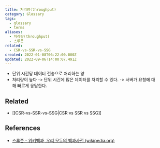 ```yaml
---
title: 처리량(throughput)
category: Glossary
tags:
  - glossary
  - terms
aliases:
  - 처리량(throughput)
  - 스루풋
related:
  - CSR-vs-SSR-vs-SSG
created: 2022-01-08T06:22:00.000Z
updated: 2022-09-06T14:00:07.491Z
---
```


- 단위 시간당 데이터 전송으로 처리하는 양
- 처리량이 높다 -> 단위 시간에 많은 데이터를 처리할 수 있다. -> 서버가 요청에 대해 빠르게 응답한다.

## Related

- [[CSR-vs-SSR-vs-SSG|CSR vs SSR vs SSG]]

## References

- [스루풋 - 위키백과, 우리 모두의 백과사전 (wikipedia.org)](https://ko.wikipedia.org/wiki/%EC%8A%A4%EB%A3%A8%ED%92%8B)
